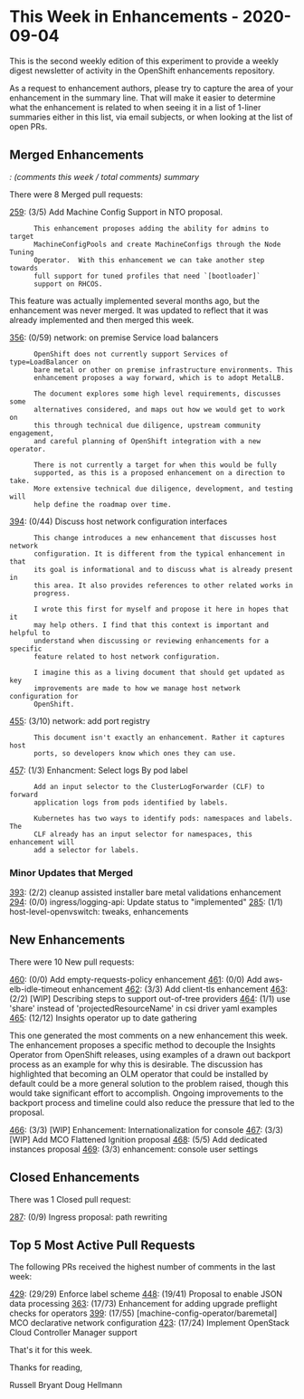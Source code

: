 # This Week in Enhancements - 2020-09-04

This is the second weekly edition of this experiment to provide a weekly digest
newsletter of activity in the OpenShift enhancements repository.

As a request to enhancement authors, please try to capture the area of your
enhancement in the summary line.  That will make it easier to determine what
the enhancement is related to when seeing it in a list of 1-liner summaries
either in this list, via email subjects, or when looking at the list of open PRs.

## Merged Enhancements

*<PR ID>: (comments this week / total comments) summary*

There were 8 Merged pull requests:
	      
[259](https://github.com/openshift/enhancements/pull/259): (3/5) Add Machine Config Support in NTO proposal.

	      This enhancement proposes adding the ability for admins to target 
          MachineConfigPools and create MachineConfigs through the Node Tuning 
          Operator.  With this enhancement we can take another step towards 
          full support for tuned profiles that need `[bootloader]`
          support on RHCOS.

This feature was actually implemented several months ago, but the enhancement
was never merged.  It was updated to reflect that it was already implemented
and then merged this week.

[356](https://github.com/openshift/enhancements/pull/356): (0/59) network: on premise Service load balancers

	      OpenShift does not currently support Services of type=LoadBalancer on
	      bare metal or other on premise infrastructure environments. This
	      enhancement proposes a way forward, which is to adopt MetalLB.
	      
	      The document explores some high level requirements, discusses some
	      alternatives considered, and maps out how we would get to work on
	      this through technical due diligence, upstream community engagement,
	      and careful planning of OpenShift integration with a new operator.
	      
	      There is not currently a target for when this would be fully
	      supported, as this is a proposed enhancement on a direction to take.
	      More extensive technical due diligence, development, and testing will
	      help define the roadmap over time.

[394](https://github.com/openshift/enhancements/pull/394): (0/44) Discuss host network configuration interfaces

	      This change introduces a new enhancement that discusses host network
	      configuration. It is different from the typical enhancement in that
	      its goal is informational and to discuss what is already present in
	      this area. It also provides references to other related works in
	      progress.
	      
	      I wrote this first for myself and propose it here in hopes that it
	      may help others. I find that this context is important and helpful to
	      understand when discussing or reviewing enhancements for a specific
	      feature related to host network configuration.
	      
	      I imagine this as a living document that should get updated as key
	      improvements are made to how we manage host network configuration for
	      OpenShift.
          
[455](https://github.com/openshift/enhancements/pull/455): (3/10) network: add port registry

	      This document isn't exactly an enhancement. Rather it captures host
	      ports, so developers know which ones they can use.
	               
[457](https://github.com/openshift/enhancements/pull/457): (1/3) Enhancment: Select logs By pod label

	      Add an input selector to the ClusterLogForwarder (CLF) to forward
	      application logs from pods identified by labels.
	      
	      Kubernetes has two ways to identify pods: namespaces and labels. The
	      CLF already has an input selector for namespaces, this enhancement will
	      add a selector for labels.
          
### Minor Updates that Merged

[393](https://github.com/openshift/enhancements/pull/393): (2/2) cleanup assisted installer bare metal validations enhancement
[294](https://github.com/openshift/enhancements/pull/294): (0/0) ingress/logging-api: Update status to "implemented"
[285](https://github.com/openshift/enhancements/pull/285): (1/1) host-level-openvswitch: tweaks, enhancements

## New Enhancements

There were 10 New pull requests:

[460](https://github.com/openshift/enhancements/pull/460): (0/0) Add empty-requests-policy enhancement
[461](https://github.com/openshift/enhancements/pull/461): (0/0) Add aws-elb-idle-timeout enhancement
[462](https://github.com/openshift/enhancements/pull/462): (3/3) Add client-tls enhancement
[463](https://github.com/openshift/enhancements/pull/463): (2/2) [WIP] Describing steps to support out-of-tree providers
[464](https://github.com/openshift/enhancements/pull/464): (1/1) use 'share' instead of 'projectedResourceName' in csi driver yaml examples
[465](https://github.com/openshift/enhancements/pull/465): (12/12) Insights operator up to date gathering

This one generated the most comments on a new enhancement this week.  The
enhancement proposes a specific method to decouple the Insights Operator from
OpenShift releases, using examples of a drawn out backport process as an
example for why this is desirable.  The discussion has highlighted that
becoming an OLM operator that could be installed by default could be a more
general solution to the problem raised, though this would take significant
effort to accomplish.  Ongoing improvements to the backport process and
timeline could also reduce the pressure that led to the proposal.

[466](https://github.com/openshift/enhancements/pull/466): (3/3) [WIP] Enhancement: Internationalization for console
[467](https://github.com/openshift/enhancements/pull/467): (3/3) [WIP] Add MCO Flattened Ignition proposal
[468](https://github.com/openshift/enhancements/pull/468): (5/5) Add dedicated instances proposal
[469](https://github.com/openshift/enhancements/pull/469): (3/3) enhancement: console user settings

## Closed Enhancements

There was 1 Closed pull request:

[287](https://github.com/openshift/enhancements/pull/287): (0/9) Ingress proposal: path rewriting

## Top 5 Most Active Pull Requests

The following PRs received the highest number of comments in the last week:

[429](https://github.com/openshift/enhancements/pull/429): (29/29) Enforce label scheme
[448](https://github.com/openshift/enhancements/pull/448): (19/41) Proposal to enable JSON data processing
[363](https://github.com/openshift/enhancements/pull/363): (17/73) Enhancement for adding upgrade preflight checks for operators
[399](https://github.com/openshift/enhancements/pull/399): (17/55) [machine-config-operator/baremetal] MCO declarative network configuration
[423](https://github.com/openshift/enhancements/pull/423): (17/24) Implement OpenStack Cloud Controller Manager support

That's it for this week.

Thanks for reading,

Russell Bryant
Doug Hellmann
